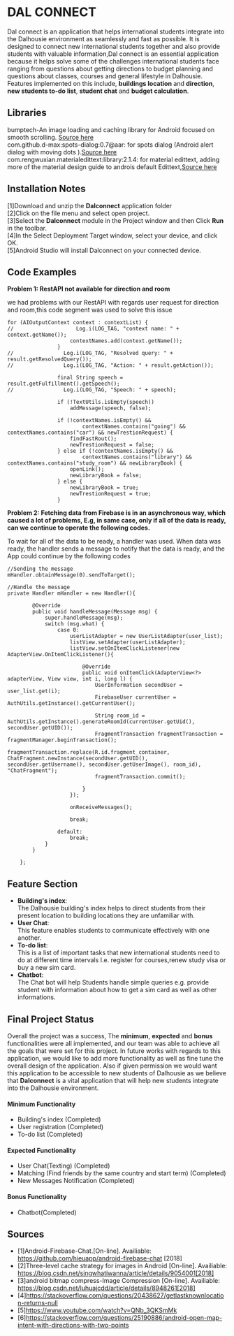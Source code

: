 # DAL CONNECT
Dal connect is an application that helps international students integrate into the Dalhousie environment as seamlessly and fast as possible. It is designed to connect new international students together and also provide students with valuable information,Dal connect is an essential application because it helps solve some of the challenges international students face ranging from questions about getting directions to budget planning and questions about classes, courses and general lifestyle in Dalhousie. Features implemented on this include, **buildings location** and **direction**, **new students to-do list**, **student chat** and **budget calculation**.


## Libraries
bumptech-An image loading and caching library for Android focused on smooth scrolling. [Source here](http://bumptech.github.io/glide/)<br>
com.github.d-max:spots-dialog:0.7@aar: for spots dialog (Android alert dialog with moving dots ).[Source here](https://github.com/d-max/spots-dialog)<br>
com.rengwuxian.materialedittext:library:2.1.4: for material edittext, adding more of the material design guide to androis default Edittext,[Source here](https://github.com/rengwuxian/MaterialEditText)<br>


## Installation Notes
[1]Download and unzip the **Dalconnect** application folder<br>
[2]Click on the file menu and select open project.<br>
[3]Select the **Dalconnect** module in the Project window and then Click **Run** in the toolbar.<br>
[4]In the Select Deployment Target window, select your device, and click OK.<br>
[5]Android Studio will install Dalconnect on your connected device.<br>

## Code Examples
**Problem 1: RestAPI not available for direction and room**

we had problems with our RestAPI with regards user request for direction and room,this code segment was used to solve this issue
```
for (AIOutputContext context : contextList) {
//                    Log.i(LOG_TAG, "context name: " + context.getName());
                    contextNames.add(context.getName());
                }
//                Log.i(LOG_TAG, "Resolved query: " + result.getResolvedQuery());
//                Log.i(LOG_TAG, "Action: " + result.getAction());

                final String speech = result.getFulfillment().getSpeech();
//                Log.i(LOG_TAG, "Speech: " + speech);

                if (!TextUtils.isEmpty(speech))
                    addMessage(speech, false);

                if (!contextNames.isEmpty() &&
                        contextNames.contains("going") && contextNames.contains("car") && newTrestionRequest) {
                    findFastRout();
                    newTrestionRequest = false;
                } else if (!contextNames.isEmpty() &&
                        contextNames.contains("library") && contextNames.contains("study_room") && newLibraryBook) {
                    openLink();
                    newLibraryBook = false;
                } else {
                    newLibraryBook = true;
                    newTrestionRequest = true;
                }
```

**Problem 2: Fetching data from Firebase is in an asynchronous way, which caused a lot of problems, E.g, in same case, only if all of the data is ready, can we continue to operate the following codes.<br/>**

To wait for all of the data to be ready, a handler was used. When data was ready, the handler sends a message to notify that the data is ready, and the App could continue by the following codes

```
//Sending the message
mHandler.obtainMessage(0).sendToTarget();
```

```
//Handle the message
private Handler mHandler = new Handler(){

        @Override
        public void handleMessage(Message msg) {
            super.handleMessage(msg);
            switch (msg.what) {
                case 0:
                    userListAdapter = new UserListAdapter(user_list);
                    listView.setAdapter(userListAdapter);
                    listView.setOnItemClickListener(new AdapterView.OnItemClickListener(){

                        @Override
                        public void onItemClick(AdapterView<?> adapterView, View view, int i, long l) {
                            UserInformation secondUser = user_list.get(i);
                            FirebaseUser currentUser = AuthUtils.getInstance().getCurrentUser();

                            String room_id = AuthUtils.getInstance().generateRoomId(currentUser.getUid(), secondUser.getUID());
                            FragmentTransaction fragmentTransaction = fragmentManager.beginTransaction();
                            fragmentTransaction.replace(R.id.fragment_container, ChatFragment.newInstance(secondUser.getUID(), secondUser.getUsername(), secondUser.getUserImage(), room_id), "ChatFragment");
                            fragmentTransaction.commit();

                        }
                    });

                    onReceiveMessages();

                    break;

                default:
                    break;
            }
        }

    };
```


## Feature Section
- **Building's index**:<br>
The Dalhousie building's index helps to direct students from their present location to building locations they are unfamiliar with.
- **User Chat**:<br>
This feature enables students to communicate effectively with one another.
- **To-do list**:<br>
This is a list of important tasks that new international students need to do at different time intervals I.e. register for courses,renew study visa or buy a new sim card. 
- **Chatbot**:<br>
The Chat bot will help Students handle simple queries e.g. provide student with information about how to get a sim card as well as other informations.

## Final Project Status
Overall the project was a success, The **minimum**, **expected** and **bonus** functionalities were all implemented, and our team was able to achieve all the goals that were set for this project. In future works with regards to this application, we would like to add more functionality as well as fine tune the overall design of the application. Also if given permission we would want this application to be accessible to new students of Dalhousie as we believe that **Dalconnect** is a vital application that will help new students integrate into the Dalhousie environment.

#### Minimum Functionality
- Building's index (Completed)
- User registration (Completed)
- To-do list (Completed)

#### Expected Functionality
- User Chat(Texting) (Completed)
- Matching (Find friends by the same country and start term) (Completed)
- New Messages Notification (Completed)

#### Bonus Functionality
- Chatbot(Completed)

## Sources
- [1]Android-Firebase-Chat.[On-line]. Availiable: https://github.com/hieuapp/android-firebase-chat [2018]
- [2]Three-level cache strategy for images in Android  [On-line]. Availiable: https://blog.csdn.net/singwhatiwanna/article/details/9054001[2018]
- [3]android bitmap compress-Image Compression  [On-line]. Availiable: https://blog.csdn.net/luhuajcdd/article/details/8948261[2018]
- [4]https://stackoverflow.com/questions/20438627/getlastknownlocation-returns-null
- [5]https://www.youtube.com/watch?v=QNb_3QKSmMk   
- [6]https://stackoverflow.com/questions/25190886/android-open-map-intent-with-directions-with-two-points
